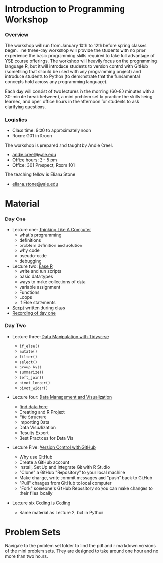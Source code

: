 # Introduction to Programming Workshop

### Overview 

The workshop will run from January 10th to 12th before spring classes begin. The three-day workshop will provide the students with no prior experience the basic programming skills required to take full advantage of YSE course offerings. The workshop will heavily focus on the programming language R, but it will introduce students to version control with GitHub (something that should be used with any programming project) and introduce students to Python (to demonstrate that the fundamental concepts hold across any programming language). 

Each day will consist of two lectures in the morning (60-80 minutes with a 30-minute break between), a mini problem set to practice the skills being learned, and open office hours in the afternoon for students to ask clarifying questions. 


### Logistics 

- Class time: 9:30 to approximately noon 
- Room: G01 in Kroon


The workshop is prepared and taught by Andie Creel. 
- andie.creel@yale.edu
- Office hours: 2 - 5 pm
- Office: 301 Prospect, Room 101


The teaching fellow is Eliana Stone
- eliana.stone@yale.edu

# Material 

### Day One 
- Lecture one: [Thinking Like A Computer](lecture_material/1_think_like_computer.pdf)
	- what's programming
	- definitions 
	- problem definition and solution
	- why code
	- pseudo-code
	- debugging
- Lecture two: [Base R](lecture_material/2_base_R.pdf)
	- write and run scripts
	- basic data types
	- ways to make collections of data
	- variable assignment 
	- Functions
	- Loops
	- If Else statements 
- [Script](class_scripts/day_1_script.R) written during class
- [Recording of day one](https://yale.zoom.us/rec/share/olT18aaruMId54FpS1a9Vgc7jUzuSbtgBmpECo5MzBy1rbnZgyRvj6BIHB9gP2GT.MpUDoMa-Mla6eGHW?startTime=1704896217000)

	
### Day Two 
- Lecture three: [Data Manipulation with Tidyverse](lecture_material/3_data_manip_tidyverse.pdf) 

    - `if_else()`
    - `mutate()`
    - `filter()`
    - `select()`
    - `group_by()`
    - `summarize()`
    - `left_join()`
    - `pivot_longer()`
    - `pivot_wider()`
    
- Lecture four: [Data Management and Visualization](lecture_material/4_data_manage_vis/4_data_manage_vis.pdf)

    - [find data here](https://github.com/a5creel/intro_to_programming/blob/main/lecture_material/4_data_manage_vis/data/raw_data/mpg.csv)
    - Creating and R Project
    - File Structure 
    - Importing Data 
    - Data Visualization 
    - Results Export
    - Best Practices for Data Vis
    
- Lecture Five: [Version Control with GitHub](lecture_material/5_github.pdf)

    - Why use GitHub
    - Create a GitHub account
    - Install, Set Up and Integrate Git with R Studio
    - "Clone" a GitHub "Repository" to your local machine
    - Make change, write commit messages and "push" back to GitHub
    - "Pull" changes from GitHub to local computer
    - "Fork" someone's GitHub Repository so you can make changes to their files locally 
    
- Lecture six [Coding is Coding](lecture_material/6_python.pdg)
    - Same material as Lecture 2, but in Python


# Problem Sets 

Navigate to the problem set folder to find the pdf and r markdown versions of the mini problem sets. They are designed to take around one hour and no more than two hours. 
